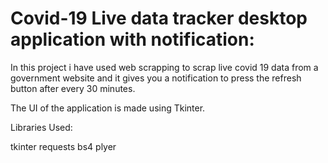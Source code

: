 # Covid-19 Live data tracker desktop application with notification:

In this project i have used web scrapping to scrap live covid 19 data from a government website and it gives you a notification to press the refresh button after every 30 minutes.

The UI of the application is made using Tkinter.

Libraries Used:

tkinter 
requests
bs4
plyer

